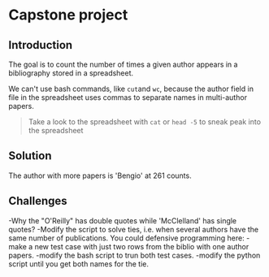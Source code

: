 # Capstone project 

## Introduction

The goal is to count the number of times a given author appears in a
bibliography stored in a spreadsheet.

We can't use bash commands, like `cut`and `wc`, because the author field in
file in the spreadsheet uses commas to separate names in multi-author papers.

> Take a look to the spreadsheet with `cat` or `head -5` to sneak peak into
> the spreadsheet

## Solution

The author with more papers is 'Bengio' at 261 counts.

## Challenges

-Why the "O'Reilly" has double quotes while 'McClelland' has single quotes?
-Modify the script to solve ties, i.e. when several authors have the same
number of publications. You could defensive programming here: 
    -make a new test case with just two rows from the biblio with one author papers. 
    -modify the bash script to trun both test cases.
    -modify the python script until you get both names for the tie.
